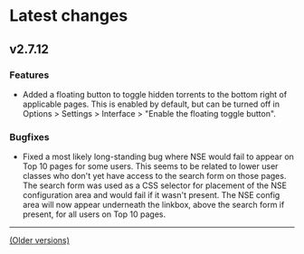 # Latest changes
## v2.7.12
### Features
- Added a floating button to toggle hidden torrents to the bottom right of applicable pages. This is enabled by default, but can be turned off in Options > Settings > Interface > "Enable the floating toggle button".

### Bugfixes
- Fixed a most likely long-standing bug where NSE would fail to appear on Top 10 pages for some users. This seems to be related to lower user classes who don't yet have access to the search form on those pages. The search form was used as a CSS selector for placement of the NSE configuration area and would fail if it wasn't present. The NSE config area will now appear underneath the linkbox, above the search form if present, for all users on Top 10 pages.
 
---

[(Older versions)](https://github.com/ceodoe/noshitempornium/blob/master/CHANGELOG_OLD.md#older-versions)
